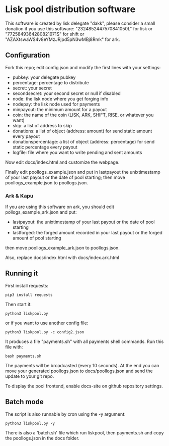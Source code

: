 # Lisk pool distribution software
This software is created by lisk delegate "dakk", please consider a small donation if you
use this software: "2324852447570841050L" for lisk or "7725849364280821971S" for shift or
"AZAXtswaWS4v8eYMzJRjpd5pN3wMBj8Rmk" for ark.


## Configuration
Fork this repo; edit config.json and modify the first lines with your settings:

- pubkey: your delegate pubkey
- percentage: percentage to distribute
- secret: your secret
- secondsecret: your second secret or null if disabled
- node: the lisk node where you get forging info
- nodepay: the lisk node used for payments
- minpayout: the minimum amount for a payout
- coin: the name of the coin (LISK, ARK, SHIFT, RISE, or whatever you want)
- skip: a list of address to skip
- donations: a list of object (address: amount) for send static amount every payout
- donationspercentage: a list of object (address: percentage) for send static percentage every payout
- logfile: file where you want to write pending and sent amounts

Now edit docs/index.html and customize the webpage.

Finally edit poollogs_example.json and put in lastpayout the unixtimestamp of your last payout or the
date of pool starting; then move poollogs_example.json to poollogs.json.

### Ark & Kapu
If you are using this software on ark, you should edit pollogs_example_ark.json and put:

- lastpayout: the unixtimestamp of your last payout or the date of pool starting 
- lastforged: the forged amount recorded in your last payout or the forged amount of pool starting

then move poollogs_example_ark.json to poollogs.json.

Also, replace docs/index.html with docs/index.ark.html

## Running it

First install requests:

`pip3 install requests`

Then start it:

`python3 liskpool.py`

or if you want to use another config file:

`python3 liskpool.py -c config2.json`

It produces a file "payments.sh" with all payments shell commands. Run this file with:

`bash payments.sh`

The payments will be broadcasted (every 10 seconds). At the end you can move your generated
poollogs.json to docs/poollogs.json and send the update to your git repo.

To display the pool frontend, enable docs-site on github repository settings.


## Batch mode

The script is also runnable by cron using the -y argument:

`python3 liskpool.py -y`

There is also a 'batch.sh' file which run liskpool, then payments.sh and copy the poollogs.json
in the docs folder.